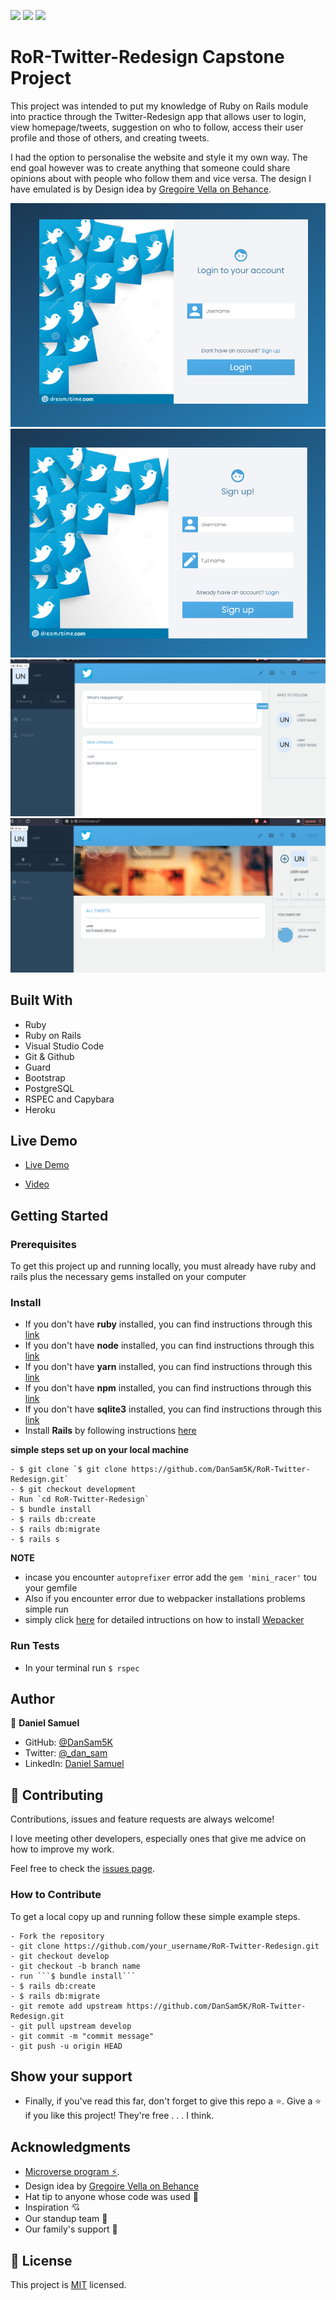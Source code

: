 ![](https://img.shields.io/badge/Microverse-blueviolet) ![](<https://img.shields.io/badge/-Ruby-rgb(199%2C%2032%2C%2039)?style=plastic&logo=ruby>) ![](<https://img.shields.io/badge/-Rails-rgb(199%2C%2032%2C%2039)?style=plastic&logo=rails>)
# RoR-Twitter-Redesign Capstone Project

This project was intended to put my knowledge of Ruby on Rails module into practice through the Twitter-Redesign app that allows user to login, view homepage/tweets, suggestion on who to follow, access their user profile and those of others, and creating tweets.

I had the option to personalise the website and style it my own way. The end goal however was to create anything that someone could share opinions about with people who follow them and vice versa. The design I have emulated is by Design idea by [Gregoire Vella on Behance](https://www.behance.net/gregoirevella).

![Login screenshot](app/assets/images/login.png) ![SignUp screenshot](app/assets/images/signup.png) ![Home screenshot](app/assets/images/home.png) ![UserProfile screenshot](app/assets/images/Userprofile.png)
## Built With

- Ruby
- Ruby on Rails
- Visual Studio Code
- Git & Github
- Guard
- Bootstrap
- PostgreSQL
- RSPEC and Capybara
- Heroku

## Live Demo

- [Live Demo](https://nameless-waters-51440.herokuapp.com/)

- [Video](https://www.loom.com/share/a671d30c3bcd44d4b81e3ccf16319e1c)


## Getting Started

### Prerequisites

To get this project up and running locally, you must already have ruby and rails plus the necessary gems installed on your computer

### Install

- If you don't have **ruby** installed, you  can find instructions through this [link](https://www.ruby-lang.org/en/documentation/installation/)
- If you don't have **node** installed, you  can find instructions through this [link](https://nodejs.org/en/download/)
- If you don't have **yarn** installed, you  can find instructions through this [link](https://classic.yarnpkg.com/en/docs/install/)
- If you don't have **npm** installed, you  can find instructions through this [link](https://classic.yarnpkg.com/en/docs/install/)
- If you don't have **sqlite3** installed, you  can find instructions through this [link](https://www.sqlite.org/index.html)
- Install **Rails** by following instructions [here](https://guides.rubyonrails.org/getting_started.html#creating-a-new-rails-project-installing-rails-installing-rails)

**simple steps set up on your local machine**

```
- $ git clone `$ git clone https://github.com/DanSam5K/RoR-Twitter-Redesign.git`
- $ git checkout development
- Run `cd RoR-Twitter-Redesign`
- $ bundle install
- $ rails db:create
- $ rails db:migrate
- $ rails s
```
**NOTE**
- incase you encounter ``autoprefixer`` error add the ``gem 'mini_racer'`` tou your gemfile
- Also if you encounter error due to webpacker installations problems simple run
- simply click [here](https://github.com/rails/webpacker) for detailed intructions on how to install [Wepacker](https://github.com/rails/webpacker)

### Run Tests

- In your terminal run `$ rspec `

## Author

👤 **Daniel Samuel**

- GitHub: [@DanSam5K ](https://github.com/DanSam5K)
- Twitter: [@_dan_sam](https://twitter.com/_dan_sam)
- LinkedIn: [Daniel Samuel](https://www.linkedin.com/)
## 🤝 Contributing

Contributions, issues and feature requests are always welcome!

I love meeting other developers, especially ones that give me advice on how to improve my work.

Feel free to check the [issues page](https://github.com/DanSam5K/RoR-Twitter-Redesign/issues).

### How to Contribute

To get a local copy up and running follow these simple example steps.

````
- Fork the repository
- git clone https://github.com/your_username/RoR-Twitter-Redesign.git
- git checkout develop
- git checkout -b branch name
- run ```$ bundle install```
- $ rails db:create
- $ rails db:migrate
- git remote add upstream https://github.com/DanSam5K/RoR-Twitter-Redesign.git
- git pull upstream develop
- git commit -m "commit message"
- git push -u origin HEAD
````

## Show your support

- Finally, if you've read this far, don't forget to give this repo a ⭐️.
Give a ⭐️ if you like this project! They're free . . . I think.

## Acknowledgments

- [Microverse program ⚡](https://microverse.org).
- Design idea by [Gregoire Vella on Behance](https://www.behance.net/gregoirevella)
- Hat tip to anyone whose code was used 🔰
- Inspiration 💘
- Our standup team 🏹
- Our family's support 🙌

## 📝 License

This project is [MIT](https://github.com/git/git-scm.com/blob/main/MIT-LICENSE.txt) licensed.
